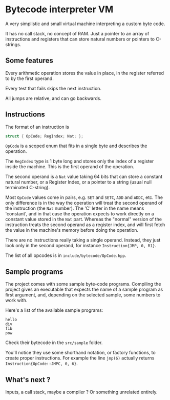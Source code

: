# Bytecode interpreter VM


A very simplistic and small virtual machine interpreting a custom byte code.

It has no call stack, no concept of RAM. Just a pointer to an array of instructions and registers that can store natural numbers or pointers to C-strings.



## Some features

Every arithmetic operation stores the value in place, in the register referred to by the first operand.

Every test that fails skips the next instruction.

All jumps are relative, and can go backwards.



## Instructions

The format of an instruction is
```c
struct { OpCode; RegIndex; Nat; };
```

`OpCode` is a scoped enum that fits in a single byte and describes the operation.

The `RegIndex` type is 1 byte long and stores only the index of a register inside the machine. This is the first operand of the operation.

The second operand is a `Nat` value taking 64 bits that can store a constant natural number, or a Register Index, or a pointer to a string (usual null terminated C-string).

Most `OpCode` values come in pairs, e.g. `SET` and `SETC`, `ADD` and `ADDC`, etc.
The only difference is in the way the operation will treat the second operand of the instruction (the `Nat` number). The 'C' letter in the name means 'constant', and in that case the operation expects to work directly on a constant value stored in the `Nat` part. Whereas the "normal" version of the instruction treats the second operand as a register index, and will first fetch the value in the machine's memory before doing the operation.

There are no instructions really taking a single operand. Instead, they just look only in the second operand, for instance `Instruction{JMP, 0, R1}`.

The list of all opcodes is in `include/bytecode/OpCode.hpp`.



## Sample programs

The project comes with some sample byte-code programs. Compiling the project gives an executable that expects the name of a sample program as first argument, and, depending on the selected sample, some numbers to work with.

Here's a list of the available sample programs:

    hello
    div
    fib
    pow

Check their bytecode in the `src/sample` folder.

You'll notice they use some shorthand notation, or factory functions, to create proper instructions. For example the line `jmp(6)` actually returns `Instruction{OpCode::JMPC, 0, 6}`.


## What's next ?

Inputs, a call stack, maybe a compiler ? Or something unrelated entirely.

